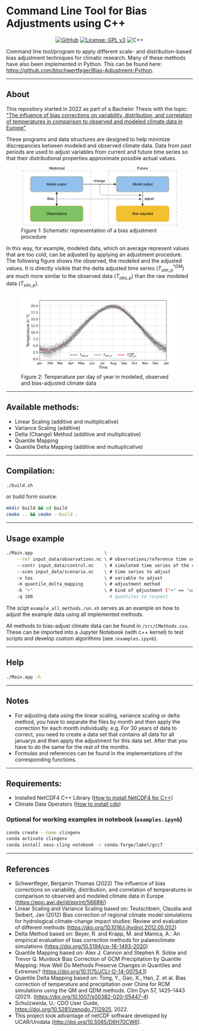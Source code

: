 # Command Line Tool for Bias Adjustments using C++

<div style="text-align: center">

[![GitHub](https://badgen.net/badge/icon/github?icon=github&label)](https://github.com/btschwertfeger/Bias-Adjustment-Cpp)
[![License: GPL v3](https://img.shields.io/badge/License-GPLv3-orange.svg)](https://www.gnu.org/licenses/gpl-3.0)
![C++](https://img.shields.io/badge/-C++-blue?logo=c%2B%2B)

</div>

Command line tool/program to apply different scale- and distribution-based bias adjustment techniques for climatic research. Many of these methods have also been implemented in Python. This can be found here: https://github.com/btschwertfeger/Bias-Adjustment-Python.

---

## About

This repository started in 2022 as part of a Bachelor Thesis with the topic: ["The influence of bias corrections on variability, distribution, and correlation of temperatures in comparison to observed and modeled climate data in Europe"](https://b-schwertfeger.de/downloads/thesis.pdf)

These programs and data structures are designed to help minimize discrepancies between modeled and observed climate data. Data from past periods are used to adjust variables from current and future time series so that their distributional properties approximate possible actual values.

<figure>
  <img
  src="images/biasCdiagram.png?raw=true"
  alt="Schematic representation of a bias adjustment procedure"
  style="background-color: white; border-radius: 7px">
  <figcaption>Figure 1: Schematic representation of a bias adjustment procedure</figcaption>
</figure>

In this way, for example, modeled data, which on average represent values that are too cold, can be adjusted by applying an adjustment procedure. The following figure shows the observed, the modeled and the adjusted values. It is directly visible that the delta adjusted time series ($T^{*DM}_{sim,p}$) are much more similar to the observed data ($T_{obs,p}$) than the raw modeled data ($T_{sim,p}$).

<figure>
  <img
  src="images/dm-doy-plot.png?raw=true"
  alt="Temperature per day of year in modeled, observed and bias-adjusted climate data"
  style="background-color: white; border-radius: 7px">
  <figcaption>Figure 2: Temperature per day of year in modeled, observed and bias-adjusted climate data</figcaption>
</figure>

---

## Available methods:

- Linear Scaling (additive and multiplicative)
- Variance Scaling (additive)
- Delta (Change) Method (additive and multiplicative)
- Quantile Mapping
- Quantile Delta Mapping (additive and multuplicative)

---

## Compilation:

```bash
./build.sh
```

or build form source:

```bash
mkdir build && cd build
cmake .. && cmake --build .
```

---

## Usage example

```bash
./Main.app                           \
    --ref input_data/observations.nc \ # observations/reference time series of the control period
    --contr input_data/control.nc    \ # simulated time series of the control period
    --scen input_data/scenario.nc    \ # time series to adjust
    -v tas                           \ # variable to adjust
    -m quantile_delta_mapping        \ # adjustment method
    -k "+"                           \ # kind of qdjustment ("+" == "add" and "*" == "mult")
    -q 100                             # quantiles to respect
```

The scipt `example_all_methods.run.sh` serves as an example on how to adjust the example data using all implemented methods.

All methods to bias-adjust climate data can be found in `/src/CMethods.cxx`. These can be imported into a Jupyter Notebook (with c++ kernel) to test scripts and develop custom algorithms (see `/examples.ipynb`).

---

## Help

```bash
./Main.app -h
```

---

## Notes

- For adjusting data using the linear scaling, variance scaling or delta method, you have to separate the files by month and then apply the correction for each month individually. e.g. For 30 years of data to correct, you need to create a data set that contains all data for all januarys and then apply the adjustment for this data set. After that you have to do the same for the rest of the months.
- Formulas and references can be found in the implementations of the corresponding functions.

---

## Requirements:

- Installed NetCDF4 C++ Library ([How to install NetCDF4 for C++](https://docs.geoserver.org/stable/en/user/extensions/netcdf-out/nc4.html))
- Climate Data Operators ([How to install cdo](https://www.isimip.org/protocol/preparing-simulation-files/cdo-help/))

### Optional for working examples in notebook (`examples.ipynb`)

```bash
conda create --name clingenv
conda activate clingenv
conda install xeus-cling notebook -c conda-forge/label/gcc7
```

---

## References

- Schwertfeger, Benjamin Thomas (2022) The influence of bias corrections on variability, distribution, and correlation of temperatures in comparison to observed and modeled climate data in Europe (https://epic.awi.de/id/eprint/56689/)
- Linear Scaling and Variance Scaling based on: Teutschbein, Claudia and Seibert, Jan (2012) Bias correction of regional climate model simulations for hydrological climate-change impact studies: Review and evaluation of different methods (https://doi.org/10.1016/j.jhydrol.2012.05.052)
- Delta Method based on: Beyer, R. and Krapp, M. and Manica, A.: An empirical evaluation of bias correction methods for palaeoclimate simulations (https://doi.org/10.5194/cp-16-1493-2020)
- Quantile Mapping based on: Alex J. Cannon and Stephen R. Sobie and Trevor Q. Murdock Bias Correction of GCM Precipitation by Quantile Mapping: How Well Do Methods Preserve Changes in Quantiles and Extremes? (https://doi.org/10.1175/JCLI-D-14-00754.1)
- Quantile Delta Mapping based on: Tong, Y., Gao, X., Han, Z. et al. Bias correction of temperature and precipitation over China for RCM simulations using the QM and QDM methods. Clim Dyn 57, 1425–1443 (2021). (https://doi.org/10.1007/s00382-020-05447-4)
- Schulzweida, U.: CDO User Guide, https://doi.org/10.5281/zenodo.7112925, 2022.
- This project took advantage of netCDF software developed by UCAR/Unidata (http://doi.org/10.5065/D6H70CW6).
